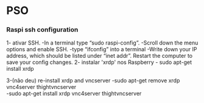# PSO

### Raspi ssh configuration

1- ativar SSH.
		-In a terminal type “sudo raspi-config”.
		-Scroll down the menu options and enable SSH.
		-type “ifconfig” into a terminal
		-Write down your IP address, which should be listed under “inet addr”. Restart the computer to save your config changes.
2- instalar 'xrdp' nos Raspberry
		- sudo apt-get install xrdp
	
3-(não deu) re-install xrdp and vncserver
		-sudo apt-get remove xrdp vnc4server thightvncserver		
		-sudo apt-get install xrdp vnc4server thightvncserver
